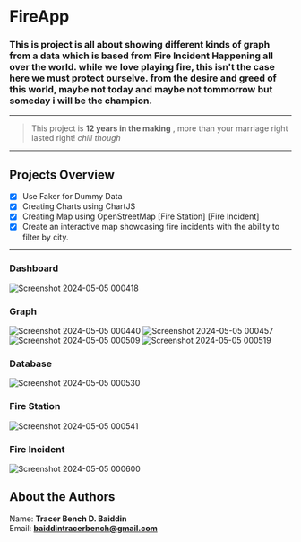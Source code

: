 # FireApp
### This is project is all about showing different kinds of graph from a data which is based from Fire Incident Happening all over the world. while we love playing fire, this isn't the case here we must protect ourselve. from the desire and greed of this world, maybe not today and maybe not tommorrow but someday i will be the champion.
---
>This project is **12 years in the making** , more than your marriage right lasted right! *chill though*
---
## Projects Overview
- [x] Use Faker for Dummy Data
- [x] Creating Charts using ChartJS
- [x] Creating Map using OpenStreetMap [Fire Station] [Fire Incident]
- [x] Create an interactive map showcasing fire incidents with the ability to filter by city.
---
### Dashboard
![Screenshot 2024-05-05 000418](https://github.com/Zhar-dev/FireApp/assets/108575639/93200184-844a-4ca5-8a83-b8dd8bfee771)
### Graph
![Screenshot 2024-05-05 000440](https://github.com/Zhar-dev/FireApp/assets/108575639/d78079cb-6eaf-4275-8941-1480fcc31263)
![Screenshot 2024-05-05 000457](https://github.com/Zhar-dev/FireApp/assets/108575639/acd55d78-2abb-4a19-8ca7-ac756169e6b6)
![Screenshot 2024-05-05 000509](https://github.com/Zhar-dev/FireApp/assets/108575639/130f881f-2a82-4fac-ad1e-7a714b25274e)
![Screenshot 2024-05-05 000519](https://github.com/Zhar-dev/FireApp/assets/108575639/724e6a29-637e-4db7-9710-b494bfe437ae)
### Database
![Screenshot 2024-05-05 000530](https://github.com/Zhar-dev/FireApp/assets/108575639/0da2a6a4-d229-48c3-a779-60547b1d08b4)
### Fire Station
![Screenshot 2024-05-05 000541](https://github.com/Zhar-dev/FireApp/assets/108575639/3ebfdc49-afa1-448e-946f-2f8ae85837cc)
### Fire Incident
![Screenshot 2024-05-05 000600](https://github.com/Zhar-dev/FireApp/assets/108575639/1858400f-7bef-4d70-9e70-77e01a3842b9)

## About the Authors

Name: **Tracer Bench D. Baiddin**  
Email: **baiddintracerbench@gmail.com**

